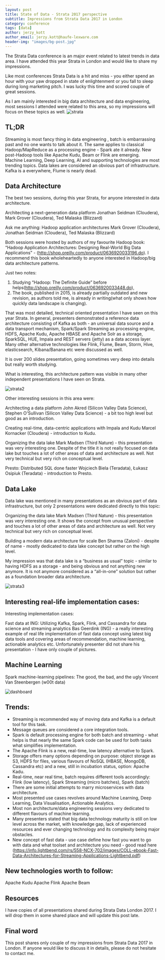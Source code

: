```yaml
---
layout: post
title: State of Data - Strata 2017 perspective
subtitle: Impressions from Strata Data 2017 in London 
category: conference
tags: [data]
author: jerzy_kott
author_email: jerzy.kott@haufe-lexware.com
header-img: "images/bg-post.jpg"
---
```


The Strata Data conference is an major event related to latest trends in data area. I have attended this year Strata in London
and would like to share my impressions.

Like most conferences Strata Data is a hit and miss - you either spend an hour with your yaw dropped in state of enlightenment
or you fall to sleep during long marketing pitch. I was lucky this time and scored couple of great sessions.

As I am mainly interested in big data architecture and data engineering, most sessions I attended were related to this area,
so my impressions will focus on these topics as well.
![strata](/images/strata-2017/IMG_0811.jpg)


## TL;DR
Streaming is most fancy thing in data engineering , batch is embarrassing past and no one wants to talk about it. 
The same applies to classical Hadoop/MapReduce as a processing engine - Spark ate it already. 
New post-Hadoop tools like Apache Kudu, Beam or Flink are emerging.  
Machine Learning, Deep Learning, AI and supporting technologies are most trending topics. 
Data lakes are considered an obvious part of infrastructure. 
Kafka is a everywhere, Flume is nearly dead. 

## Data Architecture
The best two sessions, during this year Strata, for anyone interested in data architecture.

Architecting a next-generation data platform Jonathan Seidman (Cloudera), Mark Grover (Cloudera), Ted Malaska (Blizzard)

Ask me anything: Hadoop application architectures Mark Grover (Cloudera), Jonathan Seidman (Cloudera), Ted Malaska (Blizzard)


Both sessions were hosted by authors of my favourite Hadoop book: “Hadoop Application Architectures: Designing Real-World 
Big Data Applications” - (http://shop.oreilly.com/product/0636920033196.do). I recommend this book wholeheartedly to anyone 
interested in Hadoop/big data architecture patterns. 

Just two notes: 
1. Studying “Hadoop: The Definite Guide” before helps(http://shop.oreilly.com/product/0636920033448.do), 
2. The book, published in 2015, is already partially outdated and new revision, as authors told me, is already in 
writing(what only shows how quickly data landscape is changing). 

That was most detailed, technical oriented presentation I have seen on this year Strata. 
In general, presenters demonstrated a reference data architecture consisting of Kafka as both - an universal data source 
and a data transport mechanism, Spark/Spark Streaming as processing engine, HDFS, Apache Kudu, Apache HBASE and Apache Solr 
as a storage, SparkSQL, HUE, Impala and REST servers (jetty) as a data access layer. Many other alternative technologies like
Flink, Flume, Beam, Storm, Hive, elasticsearch, Kibana/Banana etc were discussed as well.

It is over 200 slides presentation, going sometimes very deep into details but really worth studying.

What is interesting, this architecture pattern was visible in many other independent presentations I have seen on Strata.

![strata2](/images/strata-2017/strata2.png)

Other interesting sessions in this area were:

Architecting a data platform John Akred (Silicon Valley Data Science), Stephen O'Sullivan (Silicon Valley Data Science) - 
a bit too high level but good as an introduction.

Creating real-time, data-centric applications with Impala and Kudu Marcel Kornacker (Cloudera) - introduction to Kudu.

Organizing the data lake Mark Madsen (Third Nature) - this presentation was very interesting one. Despite of the title it is 
not really focused on data lake but touches a lot of other areas of data and architecture as well. Not very technical but 
very rich on conceptual level. 

Presto: Distributed SQL done faster Wojciech Biela (Teradata), Łukasz Osipiuk (Teradata) - introduction to Presto.


## Data Lake
Data lake was mentioned in many presentations as an obvious part of data infrastructure, but only 2 presentations were 
dedicated directly to this topic:

Organizing the data lake Mark Madsen (Third Nature) - this presentation was very interesting one. It shows the concept from 
unusual perspective and touches a lot of other areas of data and architecture as well. Not very technical but very rich on 
conceptual level. 

Building a modern data architecture for scale Ben Sharma (Zaloni) - despite of name - mostly dedicated to data lake concept 
but rather on the high level.

My impression was that data lake is a “business as usual” topic - similar to having HDFS as a storage - and being obvious and
not anything new anymore. It is not anymore considered as a “all-in-one” solution but rather as a foundation broader data 
architecture. 

![strata3](/images/strata-2017/strata3.png)



## Interesting real-life implementation cases:
Interesting implementation cases:

Fast data at ING: Utilizing Kafka, Spark, Flink, and Cassandra for data science and streaming analytics Bas Geerdink
(ING) - a really interesting example of real life implementation of fast data concept using latest big data tools and 
covering areas of recommendation, machine learning, actionable analytics etc. Unfortunately presenter did not share his 
presentation - I have only couple of pictures.

 
## Machine Learning
Spark machine-learning pipelines: The good, the bad, and the ugly Vincent Van Steenbergen (w00t data)

![dashboard](/images/monitoring-docker-environment/dashboard.png)

## Trends:
* Streaming is recommended way of moving data and Kafka is a default tool for this task.
* Message queues are considered a core integration tools. 
* Spark is default processing engine for both batch and streaming - what helps is that nearly the same Spark code can be used
for both tasks what simplifies implementation. 
* The Apache Flink is a new,  real-time, low latency alternative to Spark.
* Storage offers many options depending on purpose: object storage as S3, HDFS for files, various flavours of NoSQL (HBASE, 
MongoDB, Cassandra etc) and a new, still in incubation status, option: Apache Kadu.
* Real-time, near real time, batch requires different tools accordingly: Flink (low latency), Spark Streaming (micro batches),
Spark (batch)
* There are some initial attempts to marry microservices with data architecture.
* Most presented use cases revolves around Machine Learning, Deep Learning, Data Visualisation, Actionable Analytics.
* Most non architecture/data engineering sessions very dedicated to different flavours of machine learning.
* Many presenters stated that big data technology maturity is still on low level across the market, with knowledge gap, lack
of experienced resources and ever changing technology and its complexity being major obstacles.
* New concept of fast data - use case define how fast you want to go with data and what toolset and architecture you need - 
good read here (https://info.lightbend.com/rs/558-NCX-702/images/COLL-ebook-Fast-Data-Architectures-for-Streaming-Applications-Lightbend.pdf)

## New technologies worth to follow:
Apache Kudu
Apache Flink
Apache Beam

## Resources
I have copies of all presentations shared during Strata Data London 2017. I will drop them in some shared place and will update this 
post late.

## Final word

This post shares only couple of my impressions from Strata Data 2017 in London. If anyone would like to discuss it in details,
please do not hesitate to contact me.
